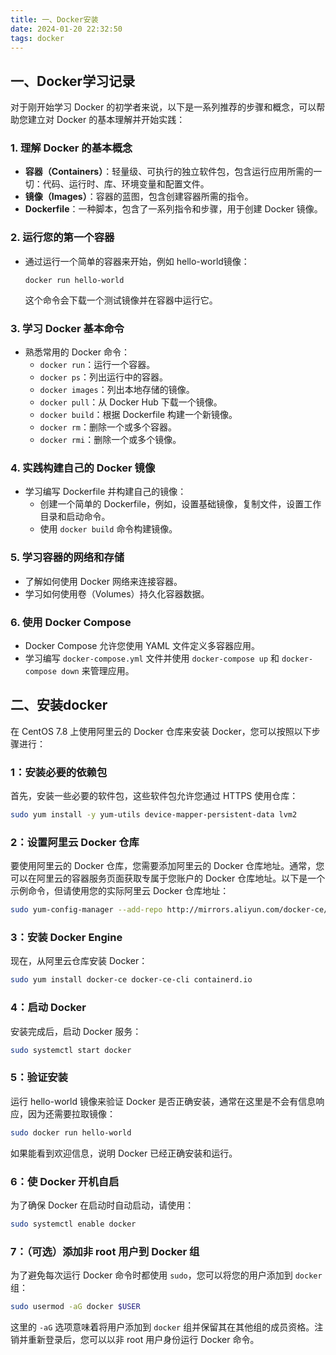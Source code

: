 ```yaml
---
title: 一、Docker安装
date: 2024-01-20 22:32:50
tags: docker
---
```


## 一、Docker学习记录

对于刚开始学习 Docker 的初学者来说，以下是一系列推荐的步骤和概念，可以帮助您建立对 Docker 的基本理解并开始实践：

### 1. 理解 Docker 的基本概念

- **容器（Containers）**：轻量级、可执行的独立软件包，包含运行应用所需的一切：代码、运行时、库、环境变量和配置文件。
- **镜像（Images）**：容器的蓝图，包含创建容器所需的指令。
- **Dockerfile**：一种脚本，包含了一系列指令和步骤，用于创建 Docker 镜像。

### 2. 运行您的第一个容器

- 通过运行一个简单的容器来开始，例如 hello-world镜像：

  ```shell
  docker run hello-world
  ```

  这个命令会下载一个测试镜像并在容器中运行它。

### 3. 学习 Docker 基本命令

- 熟悉常用的 Docker 命令：
  - `docker run`：运行一个容器。
  - `docker ps`：列出运行中的容器。
  - `docker images`：列出本地存储的镜像。
  - `docker pull`：从 Docker Hub 下载一个镜像。
  - `docker build`：根据 Dockerfile 构建一个新镜像。
  - `docker rm`：删除一个或多个容器。
  - `docker rmi`：删除一个或多个镜像。

### 4. 实践构建自己的 Docker 镜像

- 学习编写 Dockerfile 并构建自己的镜像：
  - 创建一个简单的 Dockerfile，例如，设置基础镜像，复制文件，设置工作目录和启动命令。
  - 使用 `docker build` 命令构建镜像。

### 5. 学习容器的网络和存储

- 了解如何使用 Docker 网络来连接容器。
- 学习如何使用卷（Volumes）持久化容器数据。

### 6. 使用 Docker Compose

- Docker Compose 允许您使用 YAML 文件定义多容器应用。
- 学习编写 `docker-compose.yml` 文件并使用 `docker-compose up` 和 `docker-compose down` 来管理应用。

## 二、安装docker

在 CentOS 7.8 上使用阿里云的 Docker 仓库来安装 Docker，您可以按照以下步骤进行：

### 1：安装必要的依赖包

首先，安装一些必要的软件包，这些软件包允许您通过 HTTPS 使用仓库：

```sh
sudo yum install -y yum-utils device-mapper-persistent-data lvm2
```

### 2：设置阿里云 Docker 仓库

要使用阿里云的 Docker 仓库，您需要添加阿里云的 Docker 仓库地址。通常，您可以在阿里云的容器服务页面获取专属于您账户的 Docker 仓库地址。以下是一个示例命令，但请使用您的实际阿里云 Docker 仓库地址：

```sh
sudo yum-config-manager --add-repo http://mirrors.aliyun.com/docker-ce/linux/centos/docker-ce.repo
```

### 3：安装 Docker Engine

现在，从阿里云仓库安装 Docker：

```sh
sudo yum install docker-ce docker-ce-cli containerd.io
```

### 4：启动 Docker

安装完成后，启动 Docker 服务：

```sh
sudo systemctl start docker
```

### 5：验证安装

运行 hello-world 镜像来验证 Docker 是否正确安装，通常在这里是不会有信息响应，因为还需要拉取镜像：

```sh
sudo docker run hello-world
```

如果能看到欢迎信息，说明 Docker 已经正确安装和运行。

### 6：使 Docker 开机自启

为了确保 Docker 在启动时自动启动，请使用：

```sh
sudo systemctl enable docker
```

### 7：（可选）添加非 root 用户到 Docker 组

为了避免每次运行 Docker 命令时都使用 `sudo`，您可以将您的用户添加到 `docker` 组：

```sh
sudo usermod -aG docker $USER
```

这里的 `-aG` 选项意味着将用户添加到 `docker` 组并保留其在其他组的成员资格。注销并重新登录后，您可以以非 root 用户身份运行 Docker 命令。

